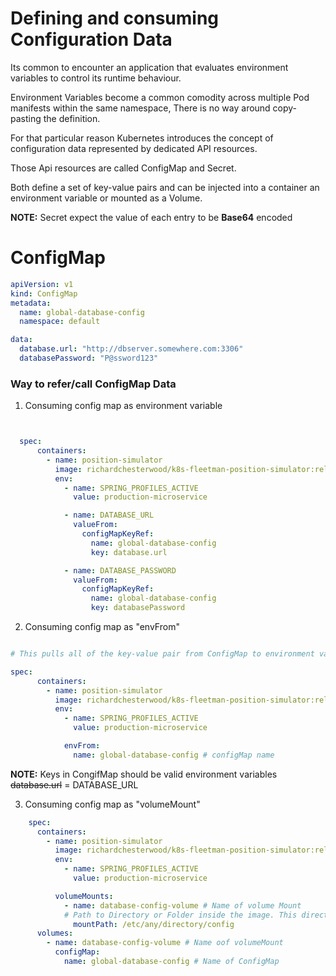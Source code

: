 # Defining and consuming Configuration Data

Its common to encounter an application that evaluates environment variables to control its runtime behaviour.

Environment Variables become a common comodity across multiple Pod manifests within the same namespace, There is no way around copy-pasting the definition.

For that particular reason Kubernetes introduces the concept of configuration data represented by dedicated API resources.

Those Api resources are called ConfigMap and Secret.

Both define a set of key-value pairs and can be injected into a container an environment variable or mounted as a Volume.

**NOTE:** Secret expect the value of each entry to be **Base64** encoded

# ConfigMap

```yaml
apiVersion: v1
kind: ConfigMap
metadata: 
  name: global-database-config
  namespace: default

data:
  database.url: "http://dbserver.somewhere.com:3306"
  databasePassword: "P@ssword123"
  ```

### Way to refer/call ConfigMap Data

1. Consuming config map as environment variable

```yaml


  spec:
      containers:
        - name: position-simulator
          image: richardchesterwood/k8s-fleetman-position-simulator:release2
          env:
            - name: SPRING_PROFILES_ACTIVE
              value: production-microservice

            - name: DATABASE_URL
              valueFrom:
                configMapKeyRef:
                  name: global-database-config
                  key: database.url

            - name: DATABASE_PASSWORD
              valueFrom:
                configMapKeyRef:
                  name: global-database-config
                  key: databasePassword


```

2. Consuming config map as "envFrom"

```yaml

# This pulls all of the key-value pair from ConfigMap to environment varibale

spec:
      containers:
        - name: position-simulator
          image: richardchesterwood/k8s-fleetman-position-simulator:release2
          env:
            - name: SPRING_PROFILES_ACTIVE
              value: production-microservice

            envFrom:
              name: global-database-config # configMap name
```

**NOTE:** Keys in CongifMap should be valid environment variables
    ~~database.url~~ = DATABASE_URL

3. Consuming config map as "volumeMount"

```yaml
    spec:
      containers:
        - name: position-simulator
          image: richardchesterwood/k8s-fleetman-position-simulator:release2
          env:
            - name: SPRING_PROFILES_ACTIVE
              value: production-microservice

          volumeMounts:
            - name: database-config-volume # Name of volume Mount
            # Path to Directory or Folder inside the image. This directory will be created automatically
              mountPath: /etc/any/directory/config
      volumes: 
        - name: database-config-volume # Name oof volumeMount
          configMap: 
            name: global-database-config # Name of ConfigMap 

          
```
